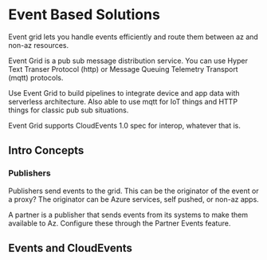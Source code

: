 # Event Based Solutions

Event grid lets you handle events efficiently and route them between az and non-az resources.

Event Grid is a pub sub message distribution service. You can use Hyper Text Transer Protocol (http) or Message Queuing Telemetry Transport (mqtt) protocols. 

Use Event Grid to build pipelines to integrate device and app data with serverless architecture. Also able to use mqtt for IoT things and HTTP things for classic pub sub situations. 

Event Grid supports CloudEvents 1.0 spec for interop, whatever that is. 

## Intro Concepts

### Publishers

Publishers send events to the grid. This can be the originator of the event or a proxy? The originator can be Azure services, self pushed, or non-az apps.

A partner is a publisher that sends events from its systems to make them available to Az. Configure these through the Partner Events feature. 

## Events and CloudEvents


